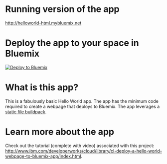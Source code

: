 # Running version of the app
http://helloworld-html.mybluemix.net



# Deploy the app to your space in Bluemix
[![Deploy to Bluemix](https://bluemix.net/deploy/button.png)](https://bluemix.net/deploy?repository=https://hub.jazz.net/git/lhayward/Hello.Bluemix.World.%28html%29)

# What is this app?

This is a fabulously basic Hello World app.  The app has the minimum code required to create a webpage that deploys to Bluemix.  The app leverages a [static file buildpack](https://github.com/cloudfoundry-incubator/staticfile-buildpack).

# Learn more about the app

Check out the tutorial (complete with video) associated with this project: http://www.ibm.com/developerworks/cloud/library/cl-deploy-a-hello-world-webpage-to-bluemix-app/index.html.
